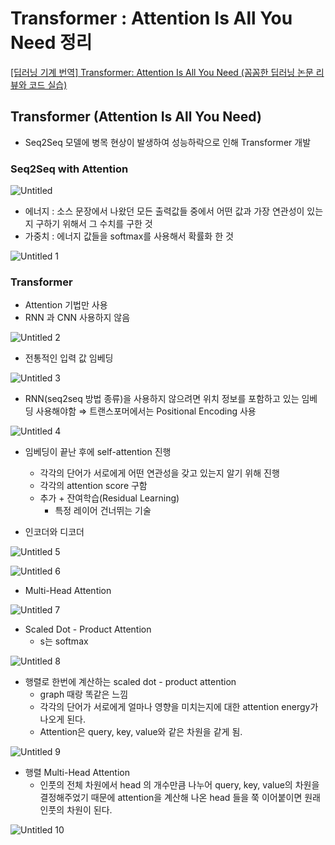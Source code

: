 # Transformer : Attention Is All You Need 정리

[[딥러닝 기계 번역] Transformer: Attention Is All You Need (꼼꼼한 딥러닝 논문 리뷰와 코드 실습)](https://www.youtube.com/watch?v=AA621UofTUA)

## Transformer (Attention Is All You Need)

- Seq2Seq 모델에 병목 현상이 발생하여 성능하락으로 인해 Transformer 개발

### Seq2Seq with Attention

![Untitled](https://github.com/seonwoonam/AI/assets/74304338/7f5ad615-b638-40fe-85e6-87c8c4ebcbc2)


- 에너지 : 소스 문장에서 나왔던 모든 출력값들 중에서 어떤 값과 가장 연관성이 있는지 구하기 위해서 그 수치를 구한 것
- 가중치 : 에너지 값들을 softmax를 사용해서 확률화 한 것

![Untitled 1](https://github.com/seonwoonam/AI/assets/74304338/191b8be3-9b24-4493-9960-63e36fce4a84)

### Transformer

- Attention 기법만 사용
- RNN 과 CNN 사용하지 않음

![Untitled 2](https://github.com/seonwoonam/AI/assets/74304338/09522aa5-e451-4e32-90c3-3df70301bc6e)

- 전통적인 입력 값 임베딩

![Untitled 3](https://github.com/seonwoonam/AI/assets/74304338/23c92e4d-d344-4b47-be95-96a4229b0067)

- RNN(seq2seq 방법 종류)을 사용하지 않으려면 위치 정보를 포함하고 있는 임베딩 사용해야함 ⇒ 트랜스포머에서는 Positional Encoding 사용

![Untitled 4](https://github.com/seonwoonam/AI/assets/74304338/f626fb38-f2c0-4d23-830a-5d1df5dd8956)

- 임베딩이 끝난 후에 self-attention 진행
    - 각각의 단어가 서로에게 어떤 연관성을 갖고 있는지 알기 위해 진행
    - 각각의 attention score 구함
    - 추가 + 잔여학습(Residual Learning)
        - 특정 레이어 건너뛰는 기술

- 인코더와 디코더

![Untitled 5](https://github.com/seonwoonam/AI/assets/74304338/4e78d83e-7a1b-4974-baf6-02bf4f5bedb3)

![Untitled 6](https://github.com/seonwoonam/AI/assets/74304338/164e73f1-7146-4759-a801-7b5e7f4743af)

- Multi-Head Attention

![Untitled 7](https://github.com/seonwoonam/AI/assets/74304338/7fb0e542-1292-45db-950a-4e34be9ea207)


- Scaled Dot - Product Attention
    - s는 softmax

![Untitled 8](https://github.com/seonwoonam/AI/assets/74304338/cf4d524e-c9ae-4a10-9797-9195a4209792)

- 행렬로 한번에 계산하는 scaled dot - product attention
    - graph 때랑 똑같은 느낌
    - 각각의 단어가 서로에게 얼마나 영향을 미치는지에 대한 attention energy가 나오게 된다.
    - Attention은 query, key, value와 같은 차원을 같게 됨.

![Untitled 9](https://github.com/seonwoonam/AI/assets/74304338/555c2c0b-67dd-4a7e-b03e-cedfa3bd24d0)

- 행렬 Multi-Head Attention
    - 인풋의 전체 차원에서 head 의 개수만큼 나누어 query, key, value의 차원을 결정해주었기 때문에 attention을 계산해 나온 head 들을 쭉 이어붙이면 원래 인풋의 차원이 된다.


![Untitled 10](https://github.com/seonwoonam/AI/assets/74304338/97ea9ce5-9c03-46a7-a198-17c61c50caef)
